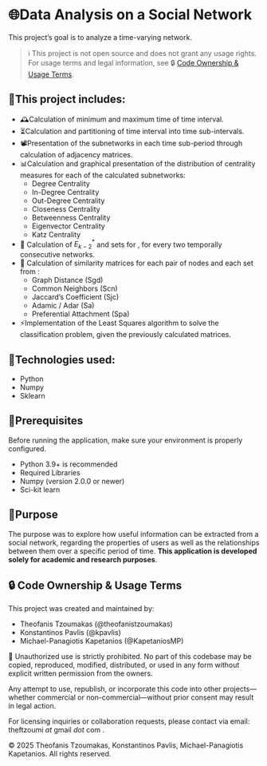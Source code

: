 # 🌐Data Analysis on a Social Network
This project’s goal is to analyze a time-varying network.
> ℹ️ This project is not open source and does not grant any usage rights.
> For usage terms and legal information, see 🔒 [Code Ownership & Usage Terms](#-code-ownership--usage-terms).

## 🚀This project includes:
 - 🕰️Calculation of minimum and maximum time of time interval.
 - ⏳Calculation and partitioning of time interval into time sub-intervals.
 - 📽️Presentation of the subnetworks in each time sub-period through calculation of adjacency matrices.
 - 📊Calculation and graphical presentation of the distribution of centrality measures for each of the calculated subnetworks:
   - Degree Centrality
   - In-Degree Centrality
   - Out-Degree Centrality
   - Closeness Centrality
   - Betweenness Centrality
   - Eigenvector Centrality
   - Katz Centrality
 - 🧮 Calculation of $Ε^*_{k-2}$ and  sets for , for every two temporally consecutive networks.
 - 🔢 Calculation of similarity matrices for each pair of nodes and each set from :
   - Graph Distance (Sgd)
   - Common Neighbors (Scn)
   - Jaccard’s Coefficient (Sjc)
   - Adamic / Adar (Sa)
   - Preferential Attachment (Spa)
 - ⚡Implementation of the Least Squares algorithm to solve the classification problem, given the previously calculated matrices.

## 🧠Technologies used:
 - Python
 - Numpy
 - Sklearn

## 🧰Prerequisites

Before running the application, make sure your environment is properly configured.
 - Python 3.9+ is recommended
 - Required Libraries
 - Numpy (version 2.0.0 or newer)
 - Sci-kit learn

## 🎯Purpose
The purpose was to explore how useful information can be extracted from a social network, regarding the properties of users as well as the relationships between them over a specific period of time. **This application is developed solely for academic and research purposes**.


## 🔒 Code Ownership & Usage Terms
This project was created and maintained by:
 - Theofanis Tzoumakas (@theofanistzoumakas)
 - Konstantinos Pavlis (@kpavlis)
 - Michael-Panagiotis Kapetanios (@KapetaniosMP)

🚫 Unauthorized use is strictly prohibited.
No part of this codebase may be copied, reproduced, modified, distributed, or used in any form without explicit written permission from the owners.

Any attempt to use, republish, or incorporate this code into other projects—whether commercial or non-commercial—without prior consent may result in legal action.

For licensing inquiries or collaboration requests, please contact via email: theftzoumi _at_ gmail _dot_ com .

© 2025 Theofanis Tzoumakas, Konstantinos Pavlis, Michael-Panagiotis Kapetanios. All rights reserved.
